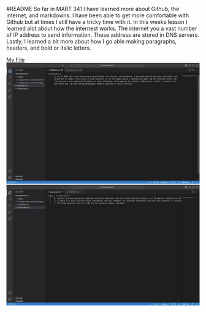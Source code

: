 #README
So far in MART 341 I have learned more about Github, the internet, and markdowns. I have been able to get more comfortable with Github but at times I still have a tricky time with it. In this weeks lesson I learned alot about how the internest works. The internet you a vast number of IP address to send information. These address are stored in DNS servers. Lastly, I learned a bit more about how I go able making paragraphs, headers, and bold or italic letters.

[My File](/responses.txt)
![screenshot](./images/assign-3_ReadmeSS.jpg)
![screenshot](./images/assign-3_ResponseSS.jpg)